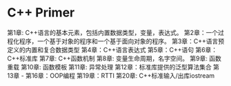 C++ Primer
==========

第1章: C++语言的基本元素，包括内置数据类型，变量，表达式。
第2章：一个过程化程序，一个基于对象的程序和一个基于面向对象的程序。
第3章：C++语言预定义的内置和复合数据类型
第4章：C++语言表达式
第5章：C++语句
第6章：C++标准库
第7章: C++函数机制
第8章: 变量生命周期，名字空间。
第9章: 函数重载
第10章: 函数模板
第11章: 异常处理
第12章：标准库提供的泛型算法集合
第13章 - 第16章：OOP编程
第19章：RTTI
第20章: C++标准输入/出库iostream
